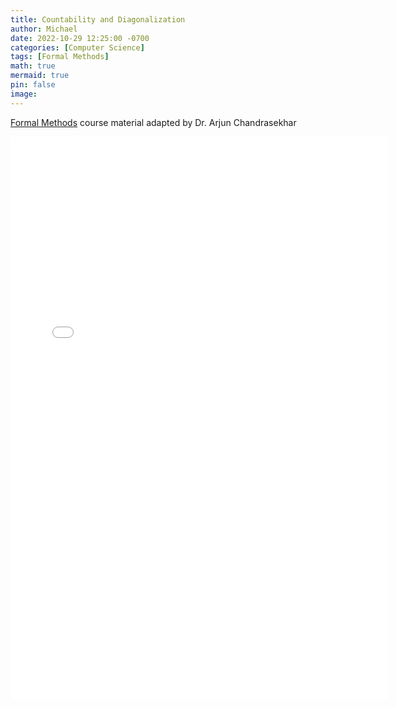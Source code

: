 ```yaml
---
title: Countability and Diagonalization
author: Michael
date: 2022-10-29 12:25:00 -0700
categories: [Computer Science]
tags: [Formal Methods]
math: true
mermaid: true
pin: false
image:
---
```


[Formal Methods](https://www.arjun-chandrasekhar-teaching.com/teaching) course material adapted by Dr. Arjun Chandrasekhar

<iframe width="120%" height="900px" src="/files/discrete_math/9-Countability-and-Diagonalization.pdf" frameborder="0" allow="accelerometer; autoplay; encrypted-media; gyroscope; picture-in-picture" allowfullscreen></iframe>


